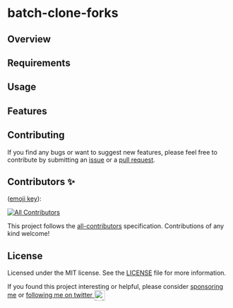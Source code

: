# batch-clone-forks

## Overview

## Requirements

## Usage

## Features

## Contributing

If you find any bugs or want to suggest new features, please feel free to contribute by submitting an [issue](https://github.com/itsbrex/batch-clone-forks/issues) or a [pull request](https://github.com/itsbrex/batch-clone-forks/pulls).

## Contributors ✨

([emoji key](https://github.com/all-contributors/all-contributors#emoji-key)):

<!-- ALL-CONTRIBUTORS-BADGE:START - Do not remove or modify this section -->
[![All Contributors](https://img.shields.io/badge/all_contributors-0-orange.svg?style=flat-square)](#contributors-)

<!-- ALL-CONTRIBUTORS-BADGE:END -->

<!-- ALL-CONTRIBUTORS-LIST:START - Do not remove or modify this section -->
<!-- prettier-ignore-start -->
<!-- markdownlint-disable -->

<!-- markdownlint-restore -->
<!-- prettier-ignore-end -->

<!-- ALL-CONTRIBUTORS-LIST:END -->
This project follows the [all-contributors](https://allcontributors.org/) specification. Contributions of any kind welcome!

## License

Licensed under the MIT license. See the [LICENSE](./LICENSE) file for more information.

If you found this project interesting or helpful, please consider [sponsoring me](https://github.com/sponsors/itsbrex) or <a href="https://twitter.com/batch-clone-forks">following me on twitter <img src="https://storage.googleapis.com/saasify-assets/twitter-logo.svg" alt="twitter" height="24px" align="center"></a>